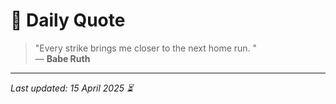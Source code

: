 # 📜 Daily Quote

> "Every strike brings me closer to the next home run. "  
> — **Babe Ruth**

---

_Last updated: 15 April 2025 ⏳_
